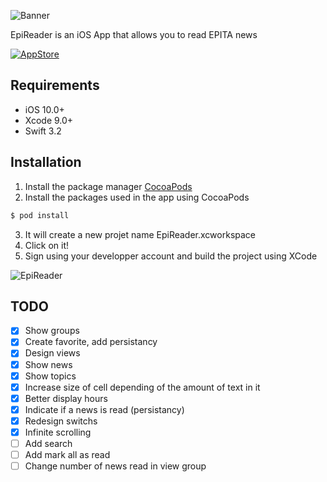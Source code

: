 ![Banner](https://github.com/alextoub/EpiReader/blob/master/Assets/Banner.png)

EpiReader is an iOS App that allows you to read EPITA news

[![AppStore](https://github.com/alextoub/EpiReader/blob/master/Assets/App_Store.png)](https://itunes.apple.com/us/app/epireader/id1244757421?mt=8&ign-mpt=uo%3D4)

## Requirements

- iOS 10.0+
- Xcode 9.0+
- Swift 3.2

## Installation

1. Install the package manager [CocoaPods](https://github.com/CocoaPods/CocoaPods)
2. Install the packages used in the app using CocoaPods

```bash
$ pod install
```

3. It will create a new projet name EpiReader.xcworkspace
4. Click on it!
5. Sign using your developper account and build the project using XCode

![EpiReader](https://github.com/alextoub/EpiReader/blob/master/Assets/EpiReader.png)

## TODO

- [x] Show groups
- [x] Create favorite, add persistancy
- [x] Design views
- [x] Show news
- [x] Show topics
- [x] Increase size of cell depending of the amount of text in it
- [x] Better display hours
- [x] Indicate if a news is read (persistancy)
- [x] Redesign switchs
- [x] Infinite scrolling
- [ ] Add search
- [ ] Add mark all as read
- [ ] Change number of news read in view group
